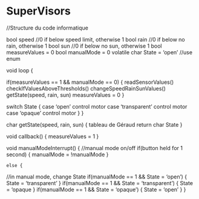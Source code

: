 # SuperVisors

//Structure du code informatique


bool speed  //0 if below speed limit, otherwise 1
bool rain  //0 if below no rain, otherwise 1
bool sun  //0 if below no sun, otherwise 1
bool measureValues = 0
bool manualMode = 0
volatile char State = ‘open’  //use enum

void loop {

if(measureValues == 1 && manualMode == 0) {
	readSensorValues()
	checkIfValuesAboveThresholds()
	changeSpeedRainSunValues()
	getState(speed, rain, sun)
measureValues = 0
}

switch State {
case ‘open’
		control motor
case ‘transparent’
		control motor
case ‘opaque’
		control motor
}
}



char getState(speed, rain, sun) {
	tableau de Géraud
	return char State
}

void callback() {
	measureValues = 1
}


void manualModeInterrupt() {
	//manual mode on/off
	if(button held for 1 second) {
		manualMode = !manualMode
	}
	
	else {
//in manual mode, change State
		if(manualMode == 1 && State = ‘open’) {
			State = ‘transparent’
		}
if(manualMode == 1 && State = ‘transparent’) {
			State = ‘opaque
		}
		if(manualMode == 1 && State = ‘opaque’) {
			State = ‘open’
		}
	}

